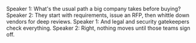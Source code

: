 Speaker 1: What's the usual path a big company takes before buying?
Speaker 2: They start with requirements, issue an RFP, then whittle down vendors for deep reviews.
Speaker 1: And legal and security gatekeepers check everything.
Speaker 2: Right, nothing moves until those teams sign off.
